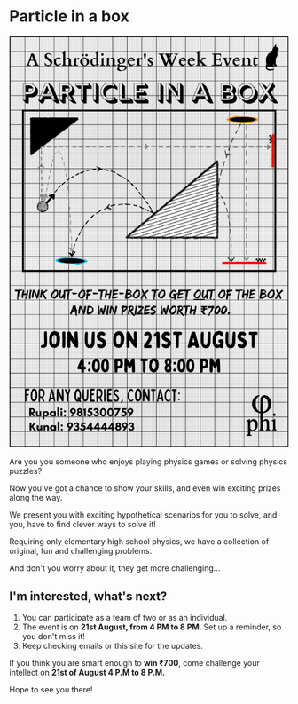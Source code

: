 # Particle in a box

![particle-in-a-box-poster](particle-in-a-box.png)

Are you you someone who enjoys playing physics games or solving physics puzzles?

Now you've got a chance to show your skills, and even win exciting prizes along the way.

We present you with exciting hypothetical scenarios for you to solve, and you, have to find clever ways to solve it!

Requiring only elementary high school physics, we have a collection of original, fun and challenging problems.

And don't you worry about it, they get more challenging...

## I'm interested, what's next?

 1. You can participate as a team of two or as an individual.
 2. The event is on **21st August, from 4 PM to 8 PM**. Set up a reminder, so you don't miss it!
 3. Keep checking emails or this site for the updates.

If you think you are smart enough to **win ₹700**, come challenge your intellect on **21st of August 4 P.M to 8 P.M.**

Hope to see you there!
